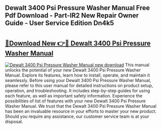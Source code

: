 ## Dewalt 3400 Psi Pressure Washer Manual Free Pdf Download - Part-lR2 New Repair Owner Guide - User Service Edition Dn4k5

# <h2><a href="http://bc27662.oget.top/?id=Dewalt+3400+Psi+Pressure+Washer+Manual">🔗Download New 👉🔴 Dewalt 3400 Psi Pressure Washer Manual</a></h2>

[![Dewalt 3400 Psi Pressure Washer Manual new download](https://i.imgur.com/5g1atiW.png)](http://bc27662.oget.top/?id=Dewalt+3400+Psi+Pressure+Washer+Manual)
This manual unlocks the potential of your new Dewalt 3400 Psi Pressure Washer Manual. Explore its features, learn how to install, operate, and maintain it seamlessly. Before using your Dewalt 3400 Psi Pressure Washer Manual, please refer to this user manual for detailed instructions on product setup, operation, and troubleshooting. It includes step-by-step guides for using each feature, as well as important safety information. Experience the possibilities of list of features with your new Dewalt 3400 Psi Pressure Washer Manual. We trust that the Dewalt 3400 Psi Pressure Washer Manual has been an invaluable resource in your efforts to master your new product. Should you require any assistance, our customer service team is at your disposal.
